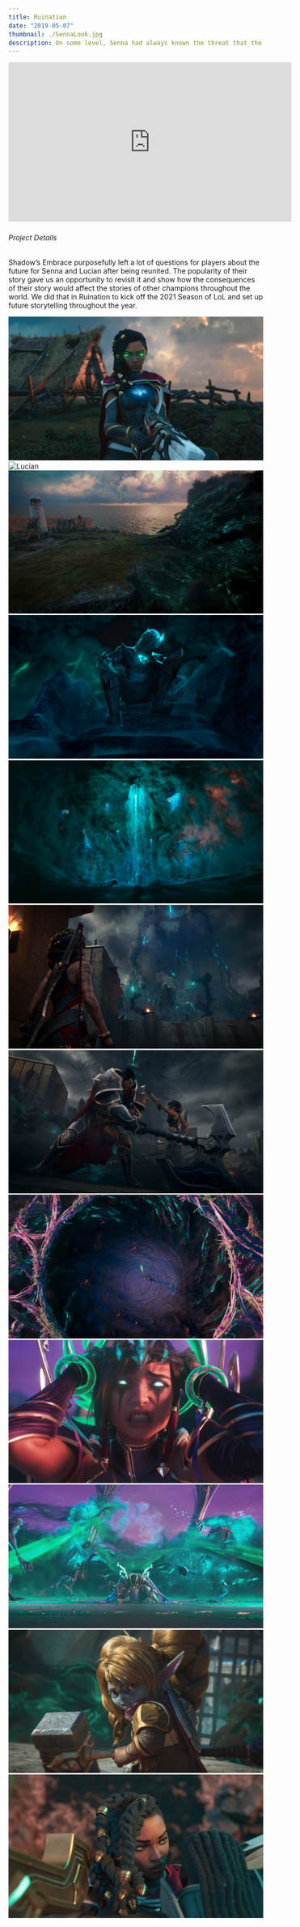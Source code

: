 ```yaml
---
title: Ruination
date: "2019-05-07"
thumbnail: ./SennaLook.jpg
description: On some level, Senna had always known the threat that the power inside her posed to the world.  That very power is what she would use to save the world or so she thought.  When Senna goes to meet her destiny she throws caution, and the protests of her love, to the wind.  She meets a foe she is not prepared for, the source of the black mist coursing through her body.  The results of the conflict ripple throughout the world and give the champions of Runeterra a taste of the devastation that Senna had hoped to stop.
---
```


<div class="post-content-body-wide">

<iframe width="560" height="315" src="https://www.youtube.com/embed/8PbhGt8XxSM?controls=0" title="YouTube video player" frameborder="0" allow="accelerometer; autoplay; clipboard-write; encrypted-media; gyroscope; picture-in-picture" allowfullscreen></iframe>

</div>

<h6 class="post-subtitle">Project Details</h6>
Shadow’s Embrace purposefully left a lot of questions for players about the future for Senna and Lucian after being reunited.  The popularity of their story gave us an opportunity to revisit it and show how the consequences of their story would affect the stories of other champions throughout the world.  We did that in Ruination to kick off the 2021 Season of LoL and set up future storytelling throughout the year.

![Senna](./Senna_1.jpg)
![Lucian](./Lucian_2.png)
![TheMist](./TheMist.jpg)
![RuinationV](./RuinationV.jpg)
![SoulPull](./SoulPull.jpg)
![SamiraNotices](./SamiraNotices.jpg)
![Noxus_1](./Noxus_1.jpg)
![RuinIonia](./RuinIonia.jpg)
![Karma2](./Karma_2.jpg)
![Karma4](./Karma_4.jpg)
![Poppy](./Poppy_2.jpg)
![RuinationFall](./RuinationFall.png)
